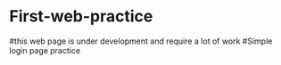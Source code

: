 # First-web-practice
#this web page is under development and require a lot of work 
#Simple login page practice

